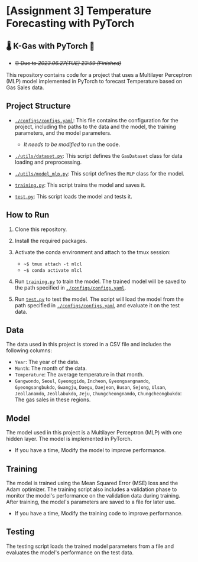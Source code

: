 # **[Assignment 3]** Temperature Forecasting with PyTorch

## 🌡️ K-Gas with PyTorch 🤖

- ~~⏰ Due to *2023.06.27(TUE) 23:59 (Finished)*~~

This repository contains code for a project that uses a Multilayer Perceptron (MLP) model implemented in PyTorch to forecast Temperature based on Gas Sales data.

## Project Structure

- [`./configs/configs.yaml`](./configs/configs.yaml): This file contains the configuration for the project, including the paths to the data and the model, the training parameters, and the model parameters.
    - *It needs to be modified* to run the code.

- [`./utils/dataset.py`](./utils/dataset.py): This script defines the `GasDataset` class for data loading and preprocessing.

- [`./utils/model_mlp.py`](./utils/model_mlp.py): This script defines the `MLP` class for the model.

- [`training.py`](training.py): This script trains the model and saves it.

- [`test.py`](test.py): This script loads the model and tests it.

## How to Run

1. Clone this repository.

2. Install the required packages.

3. Activate the conda environment and attach to the tmux session:

    - `~$ tmux attach -t mlcl`
    - `~$ conda activate mlcl`


4. Run [`training.py`](training.py) to train the model. The trained model will be saved to the path specified in [`./configs/configs.yaml`](./configs/configs.yaml).

5. Run [`test.py`](test.py) to test the model. The script will load the model from the path specified in [`./configs/configs.yaml`](./configs/configs.yaml) and evaluate it on the test data.

## Data

The data used in this project is stored in a CSV file and includes the following columns:

- `Year`: The year of the data.
- `Month`: The month of the data.
- `Temperature`: The average temperature in that month.
- `Gangwondo`, `Seoul`, `Gyeonggido`, `Incheon`, `Gyeongsangnamdo`, `Gyeongsangbukdo`, `Gwangju`, `Daegu`, `Daejeon`, `Busan`, `Sejong`, `Ulsan`, `Jeollanamdo`, `Jeollabukdo`, `Jeju`, `Chungcheongnamdo`, `Chungcheongbukdo`: The gas sales in these regions.

## Model

The model used in this project is a Multilayer Perceptron (MLP) with one hidden layer. The model is implemented in PyTorch.

- If you have a time, Modify the model to improve performance.

## Training

The model is trained using the Mean Squared Error (MSE) loss and the Adam optimizer. The training script also includes a validation phase to monitor the model's performance on the validation data during training. After training, the model's parameters are saved to a file for later use.

- If you have a time, Modify the training code to improve performance.

## Testing

The testing script loads the trained model parameters from a file and evaluates the model's performance on the test data.
